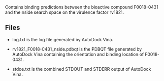 Contains binding predictions between the bioactive compound F0018-0431 and the nside search space on the virulence factor rv1821.

## Files

- log.txt is the log file generated by AutoDock Vina.

- rv1821_F0018-0431_nside.pdbqt is the PDBQT file generated by AutoDock Vina containing the orientation and binding location of F0018-0431.

- stdoe.txt is the combined STDOUT and STDERR output of AutoDock Vina.

